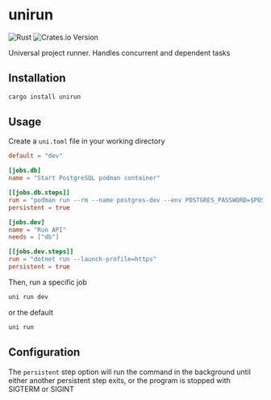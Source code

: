 # unirun

![Rust](https://img.shields.io/badge/rust-%23FF4300.svg?style=for-the-badge&logo=rust&logoColor=white)
![Crates.io Version](https://img.shields.io/crates/v/unirun?style=for-the-badge)

Universal project runner. Handles concurrent and dependent tasks

## Installation

```sh
cargo install unirun
```

## Usage

Create a `uni.toml` file in your working directory

```toml
default = "dev"

[jobs.db]
name = "Start PostgreSQL podman container"

[[jobs.db.steps]]
run = "podman run --rm --name postgres-dev --env POSTGRES_PASSWORD=$POSTGRES_PASSWORD postgres:17-bookworm"
persistent = true

[jobs.dev]
name = "Run API"
needs = ["db"]

[[jobs.dev.steps]]
run = "dotnet run --launch-profile=https"
persistent = true
```

Then, run a specific job

```sh
uni run dev
```

or the default

```sh
uni run
```

## Configuration

The `persistent` step option will run the command in the background until either another persistent step exits, or the program is stopped with SIGTERM or SIGINT
